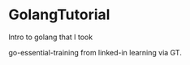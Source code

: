 # GolangTutorial
Intro to golang that I took 


go-essential-training from linked-in learning via GT.

